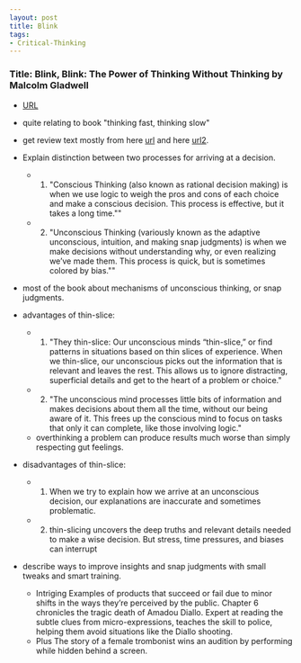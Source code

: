 ```yaml
---
layout: post
title: Blink
tags:
- Critical-Thinking
---
```



###  Title: Blink, Blink: The Power of Thinking Without Thinking by Malcolm Gladwell

- [URL](https://www.amazon.com/Blink-Power-Thinking-Without-ebook/dp/B000PAAH3K/ref=tmm_kin_swatch_0?_encoding=UTF8&qid=&sr=)

- quite relating to book "thinking fast, thinking slow"
- get review text mostly from here [url](https://www.shortform.com/summary/blink-summary-malcolm-gladwell?gclid=CjwKCAiA7t3yBRADEiwA4GFlI28rhagJ0GeIOJ-QgtUgNyFpfwsehl4_EayNYl_S5aJo4LtT_uH6gRoC-FwQAvD_BwE) and here [url2](http://www.supersummary.com/blink/summary/).

- Explain distinction between two processes for arriving at a decision.
  + 1. "Conscious Thinking (also known as rational decision making) is when we use logic to weigh the pros and cons of each choice and make a conscious decision. This process is effective, but it takes a long time.""

  + 2. "Unconscious Thinking (variously known as the adaptive unconscious, intuition, and making snap judgments) is when we make decisions without understanding why, or even realizing we’ve made them. This process is quick, but is sometimes colored by bias.""

- most of the book about mechanisms of unconscious thinking, or snap judgments.

- advantages of thin-slice: 
  + 1) "They thin-slice: Our unconscious minds “thin-slice,” or find patterns in situations based on thin slices of experience. When we thin-slice, our unconscious picks out the information that is relevant and leaves the rest. This allows us to ignore distracting, superficial details and get to the heart of a problem or choice."
  + 2) "The unconscious mind processes little bits of information and makes decisions about them all the time, without our being aware of it. This frees up the conscious mind to focus on tasks that only it can complete, like those involving logic."
  + overthinking a problem can produce results much worse than simply respecting gut feelings. 

- disadvantages of thin-slice: 
  + 1) When we try to explain how we arrive at an unconscious decision, our explanations are inaccurate and sometimes problematic.
  + 2) thin-slicing uncovers the deep truths and relevant details needed to make a wise decision. But stress, time pressures, and biases can interrupt 

- describe ways to improve insights and snap judgments with small tweaks and smart training. 
	+ Intriging Examples of products that succeed or fail due to minor shifts in the ways they’re perceived by the public. Chapter 6 chronicles the tragic death of Amadou Diallo. Expert at reading the subtle clues from micro-expressions, teaches the skill to police, helping them avoid situations like the Diallo shooting. 
	+ Plus The story of a female trombonist wins an audition by performing while hidden behind a screen. 